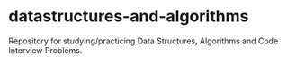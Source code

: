 # datastructures-and-algorithms
Repository for studying/practicing Data Structures, Algorithms and Code Interview Problems.
